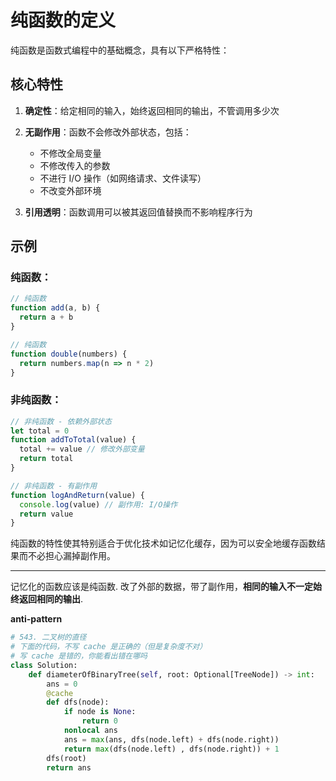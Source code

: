 # 纯函数的定义

纯函数是函数式编程中的基础概念，具有以下严格特性：

## 核心特性

1. **确定性**：给定相同的输入，始终返回相同的输出，不管调用多少次
2. **无副作用**：函数不会修改外部状态，包括：

   - 不修改全局变量
   - 不修改传入的参数
   - 不进行 I/O 操作（如网络请求、文件读写）
   - 不改变外部环境

3. **引用透明**：函数调用可以被其返回值替换而不影响程序行为

## 示例

### 纯函数：

```javascript
// 纯函数
function add(a, b) {
  return a + b
}

// 纯函数
function double(numbers) {
  return numbers.map(n => n * 2)
}
```

### 非纯函数：

```javascript
// 非纯函数 - 依赖外部状态
let total = 0
function addToTotal(value) {
  total += value // 修改外部变量
  return total
}

// 非纯函数 - 有副作用
function logAndReturn(value) {
  console.log(value) // 副作用: I/O操作
  return value
}
```

纯函数的特性使其特别适合于优化技术如记忆化缓存，因为可以安全地缓存函数结果而不必担心漏掉副作用。

---

记忆化的函数应该是纯函数.
改了外部的数据，带了副作用，**相同的输入不一定始终返回相同的输出**.

**anti-pattern**

```py
# 543. 二叉树的直径
# 下面的代码，不写 cache 是正确的（但是复杂度不对）
# 写 cache 是错的，你能看出错在哪吗
class Solution:
    def diameterOfBinaryTree(self, root: Optional[TreeNode]) -> int:
        ans = 0
        @cache
        def dfs(node):
            if node is None:
                return 0
            nonlocal ans
            ans = max(ans, dfs(node.left) + dfs(node.right))
            return max(dfs(node.left) , dfs(node.right)) + 1
        dfs(root)
        return ans
```

